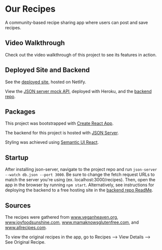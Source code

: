 # Our Recipes

A community-based recipe sharing app where users can post and save recipes. 

## Video Walkthrough

Check out the video walkthrough of this project to see its features in action.

## Deployed Site and Backend

See the [deployed site](https://our-recipes-app.netlify.app/), hosted on Netlify.

View the [JSON server mock API](https://our-recipes-backend.herokuapp.com/recipes), deployed with Heroku, and the [backend repo](https://github.com/karen-olson/our-recipes-backend).

## Packages

This project was bootstrapped with [Create React App](https://github.com/facebook/create-react-app).

The backend for this project is hosted with [JSON Server](https://www.npmjs.com/package/json-server).

Styling was achieved using [Semantic UI React](https://react.semantic-ui.com/).

## Startup

After installing json-server, navigate to the project repo and run ```json-server --watch db.json --port 3000```. Be sure to change the fetch request URLs to match the server you're using (ex. localhost:3000/recipes). Then, open the app in the browser by running ```npm start```.
Alternatively, see instructions for deploying the backend to a free hosting site in the [backend repo ReadMe](https://github.com/karen-olson/our-recipes-backend/blob/master/README.md).

## Sources

The recipes were gathered from www.veganheaven.org, www.joyfoodsunshine.com, www.mamaknowsglutenfree.com, and www.allrecipes.com.

To view the original recipes in the app, go to Recipes --> View Details --> See Original Recipe. 

